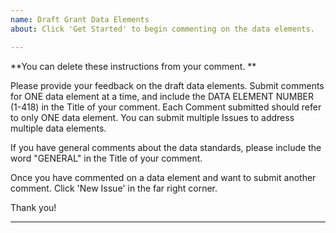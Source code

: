 ```yaml
---
name: Draft Grant Data Elements
about: Click 'Get Started' to begin commenting on the data elements.

---
```

**You can delete these instructions from your comment. **

Please provide your feedback on the draft data elements. Submit comments for ONE data element at a time, and include the DATA ELEMENT NUMBER (1-418) in the Title of your comment. Each Comment submitted should refer to only ONE data element. You can submit multiple Issues to address multiple data elements. 

If you have general comments about the data standards, please include the word "GENERAL" in the Title of your comment. 

Once you have commented on a data element and want to submit another comment. Click 'New Issue' in the far right corner. 

Thank you! 


-----

